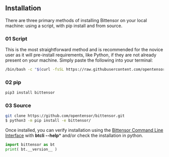 
## Installation


There are three primary methods of installing Bittensor on your local machine: using a script, with pip install and from source.

### 01 Script

This is the most straightforward method and is recommended for the novice user as it will pre-install requirements, like Python, if they are not already present on your machine. Simply paste the following into your terminal:

```bash dark
/bin/bash -c "$(curl -fsSL https://raw.githubusercontent.com/opentensor/bittensor/master/scripts/install.sh)"
```


### 02 pip

```bash dark
pip3 install bittensor
```


### 03 Source

```bash dark
git clone https://github.com/opentensor/bittensor.git
$ python3 -m pip install -e bittensor/
```

Once installed, you can verify installation using the [Bittensor Command Line Interface](reference/btcli) with **btcli --help*** and/or check the installation in python.
```python numbered dark
import bittensor as bt
print( bt.__version__ )
```
